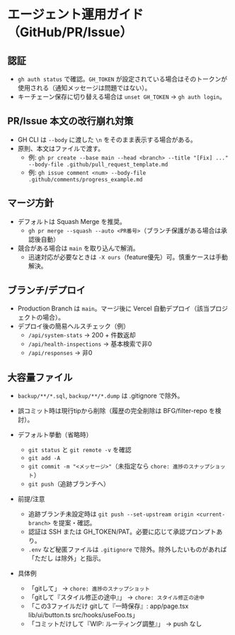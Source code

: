 # エージェント運用ガイド（GitHub/PR/Issue）

## 認証
- `gh auth status` で確認。`GH_TOKEN` が設定されている場合はそのトークンが使用される（通知メッセージは問題ではない）。
- キーチェーン保存に切り替える場合は `unset GH_TOKEN` → `gh auth login`。

## PR/Issue 本文の改行崩れ対策
- GH CLI は `--body` に渡した `\n` をそのまま表示する場合がある。
- 原則、本文はファイルで渡す。
  - 例: `gh pr create --base main --head <branch> --title "[Fix] ..." --body-file .github/pull_request_template.md`
  - 例: `gh issue comment <num> --body-file .github/comments/progress_example.md`

## マージ方針
- デフォルトは Squash Merge を推奨。
  - `gh pr merge --squash --auto <PR番号>`（ブランチ保護がある場合は承認後自動）
- 競合がある場合は `main` を取り込んで解消。
  - 迅速対応が必要なときは `-X ours`（feature優先）可。慎重ケースは手動解決。

## ブランチ/デプロイ
- Production Branch は `main`。マージ後に Vercel 自動デプロイ（該当プロジェクトの場合）。
- デプロイ後の簡易ヘルスチェック（例）
  - `/api/system-stats` → 200 + 件数返却
  - `/api/health-inspections` → 基本検索で非0
  - `/api/responses` → 非0

## 大容量ファイル
- `backup/**/*.sql`, `backup/**/*.dump` は .gitignore で除外。
- 誤コミット時は現行tipから削除（履歴の完全削除は BFG/filter-repo を検討）。


- デフォルト挙動（省略時）
  - `git status` と `git remote -v` を確認
  - `git add -A`
  - `git commit -m "<メッセージ>"`（未指定なら `chore: 進捗のスナップショット`）
  - `git push`（追跡ブランチへ）

- 前提/注意
  - 追跡ブランチ未設定時は `git push --set-upstream origin <current-branch>` を提案・確認。
  - 認証は SSH または GH_TOKEN/PAT。必要に応じて承認プロンプトあり。
  - `.env` など秘匿ファイルは `.gitignore` で除外。除外したいものがあれば「ただし <path> は除外」と指示。

- 具体例
  - 「gitして」 → `chore: 進捗のスナップショット`
  - 「gitして『スタイル修正の途中』」 → `chore: スタイル修正の途中`
  - 「この3ファイルだけ gitして『一時保存』: app/page.tsx lib/ui/button.ts src/hooks/useFoo.ts」
  - 「コミットだけして『WIP: ルーティング調整』」 → push なし

